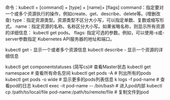 命令：kubectl + [command] + [type] + [name]+ [flags]
command：指定要对一个或多个资源执行的操作，例如create、get、describe、delete等。(增删改查)
type：指定资源类型。资源类型不区分大小写，可以指定单数、复数或缩写形式。
name：指定资源的名称。名称区分大小写。如果省略名称，则显示所有资源的详细信息： kubectl get pods。
flags: 指定可选的参数。例如，可以使用-s或-server参数指定 Kubernetes API服务器的地址和端口。

kubectl get - 显示一个或者多个资源信息
kubectl describe - 显示一个资源的详细信息

kubectl get componentstatuses (简写cs)# 查看Master状态
kubectl get namespace # 查看所有命名空间
kubectl get pods -A  # 列出所有的pods
kubectl get pods -o wide  # 显示更多的pods列表信息
k logs -f pod-name # 查看pod的日志
kubectl exec -it pod-name -- /bin/bash # 进入pod内部
kubectl cp /path/to/local/file pod-name:/path/to/remote/file # 复制文件到pod
